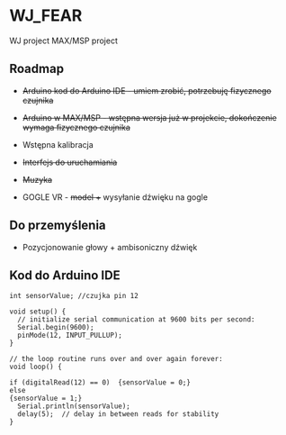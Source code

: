 
# WJ_FEAR

WJ project MAX/MSP project



## Roadmap

- ~~Arduino kod do Arduino IDE - umiem zrobić, potrzebuję fizycznego czujnika~~

- ~~Arduino w MAX/MSP - wstępna wersja już w projekcie, dokończenie wymaga fizycznego czujnika~~

- Wstępna kalibracja

- ~~Interfejs do uruchamiania~~

- ~~Muzyka~~

- GOGLE VR - ~~model +~~ wysyłanie dźwięku na gogle

## Do przemyślenia

- Pozycjonowanie głowy + ambisoniczny dźwięk

## Kod do Arduino IDE

```
int sensorValue; //czujka pin 12

void setup() {
  // initialize serial communication at 9600 bits per second:
  Serial.begin(9600);
  pinMode(12, INPUT_PULLUP);
}

// the loop routine runs over and over again forever:
void loop() {

if (digitalRead(12) == 0)  {sensorValue = 0;}
else
{sensorValue = 1;}
  Serial.println(sensorValue);
  delay(5);  // delay in between reads for stability
}
```
